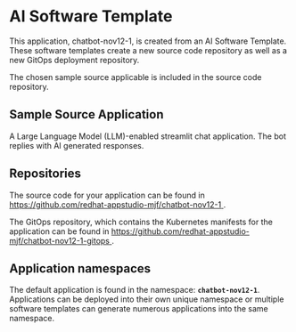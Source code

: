 # AI Software Template

This application, chatbot-nov12-1, is created from an AI Software Template. These software templates create a new source code repository as well as a new GitOps deployment repository.

The chosen sample source applicable is included in the source code repository.

## Sample Source Application

A Large Language Model (LLM)-enabled streamlit chat application. The bot replies with AI generated responses.

## Repositories

The source code for your application can be found in [https://github.com/redhat-appstudio-mjf/chatbot-nov12-1 ](https://github.com/redhat-appstudio-mjf/chatbot-nov12-1 ).
 
The GitOps repository, which contains the Kubernetes manifests for the application can be found in 
[https://github.com/redhat-appstudio-mjf/chatbot-nov12-1-gitops ](https://github.com/redhat-appstudio-mjf/chatbot-nov12-1-gitops ). 

## Application namespaces 

The default application is found in the namespace: **`chatbot-nov12-1`**. Applications can be deployed into their own unique namespace or multiple software templates can generate numerous applications into the same namespace.